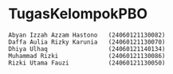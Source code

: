 # TugasKelompokPBO
    Abyan Izzah Azzam Hastono 	(24060121130082)
    Daffa Aulia Rizky Karunia 	(24060121130070)
    Dhiya Ulhaq 				(24060121140134)
    Muhammad Rizki 			    (24060121130086)
    Rizki Utama Fauzi 			(24060121130050)
